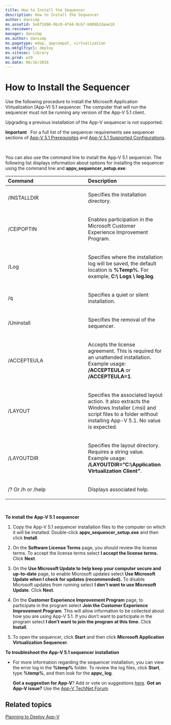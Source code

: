 ```yaml
---
title: How to Install the Sequencer
description: How to Install the Sequencer
author: dansimp
ms.assetid: 5e8f1696-9bc0-4f44-8cb7-b809b2daae10
ms.reviewer: 
manager: dansimp
ms.author: dansimp
ms.pagetype: mdop, appcompat, virtualization
ms.mktglfcycl: deploy
ms.sitesec: library
ms.prod: w10
ms.date: 06/16/2016
---
```



# How to Install the Sequencer


Use the following procedure to install the Microsoft Application Virtualization (App-V) 5.1 sequencer. The computer that will run the sequencer must not be running any version of the App-V 5.1 client.

Upgrading a previous installation of the App-V sequencer is not supported.

**Important**  
For a full list of the sequencer requirements see sequencer sections of [App-V 5.1 Prerequisites](app-v-51-prerequisites.md) and [App-V 5.1 Supported Configurations](app-v-51-supported-configurations.md).

 

You can also use the command line to install the App-V 5.1 sequencer. The following list displays information about options for installing the sequencer using the command line and **appv\_sequencer\_setup.exe**:

<table>
<colgroup>
<col width="50%" />
<col width="50%" />
</colgroup>
<thead>
<tr class="header">
<th align="left">Command</th>
<th align="left">Description</th>
</tr>
</thead>
<tbody>
<tr class="odd">
<td align="left"><p>/INSTALLDIR</p></td>
<td align="left"><p>Specifies the installation directory.</p></td>
</tr>
<tr class="even">
<td align="left"><p>/CEIPOPTIN</p></td>
<td align="left"><p>Enables participation in the Microsoft Customer Experience Improvement Program.</p></td>
</tr>
<tr class="odd">
<td align="left"><p>/Log</p></td>
<td align="left"><p>Specifies where the installation log will be saved, the default location is <strong>%Temp%</strong>. For example, <strong>C:\ Logs \ log.log</strong>.</p></td>
</tr>
<tr class="even">
<td align="left"><p>/q</p></td>
<td align="left"><p>Specifies a quiet or silent installation.</p></td>
</tr>
<tr class="odd">
<td align="left"><p>/Uninstall</p></td>
<td align="left"><p>Specifies the removal of the sequencer.</p></td>
</tr>
<tr class="even">
<td align="left"><p>/ACCEPTEULA</p></td>
<td align="left"><p>Accepts the license agreement. This is required for an unattended installation. Example usage: <strong>/ACCEPTEULA</strong> or <strong>/ACCEPTEULA=1</strong>.</p></td>
</tr>
<tr class="odd">
<td align="left"><p>/LAYOUT</p></td>
<td align="left"><p>Specifies the associated layout action. It also extracts the Windows Installer (.msi) and script files to a folder without installing App-V 5.1. No value is expected.</p></td>
</tr>
<tr class="even">
<td align="left"><p>/LAYOUTDIR</p></td>
<td align="left"><p>Specifies the layout directory. Requires a string value. Example usage: <strong>/LAYOUTDIR=”C:\Application Virtualization Client”</strong>.</p></td>
</tr>
<tr class="odd">
<td align="left"><p>/? Or /h or /help</p></td>
<td align="left"><p>Displays associated help.</p></td>
</tr>
</tbody>
</table>

 

**To install the App-V 5.1 sequencer**

1.  Copy the App-V 5.1 sequencer installation files to the computer on which it will be installed. Double-click **appv\_sequencer\_setup.exe** and then click **Install**.

2.  On the **Software License Terms** page, you should review the license terms. To accept the license terms select **I accept the license terms.** Click **Next**.

3.  On the **Use Microsoft Update to help keep your computer secure and up-to-date** page, to enable Microsoft updates select **Use Microsoft Update when I check for updates (recommended).** To disable Microsoft updates from running select **I don’t want to use Microsoft Update**. Click **Next**.

4.  On the **Customer Experience Improvement Program** page, to participate in the program select **Join the Customer Experience Improvement Program**. This will allow information to be collected about how you are using App-V 5.1. If you don’t want to participate in the program select **I don’t want to join the program at this time**. Click **Install**.

5.  To open the sequencer, click **Start** and then click **Microsoft Application Virtualization Sequencer**.

**To troubleshoot the App-V 5.1 sequencer installation**

-   For more information regarding the sequencer installation, you can view the error log in the **%temp%** folder. To review the log files, click **Start**, type **%temp%**, and then look for the **appv\_ log**.

    **Got a suggestion for App-V**? Add or vote on suggestions [here](http://appv.uservoice.com/forums/280448-microsoft-application-virtualization). **Got an App-V issue?** Use the [App-V TechNet Forum](https://social.technet.microsoft.com/Forums/home?forum=mdopappv).

## Related topics


[Planning to Deploy App-V](planning-to-deploy-app-v51.md)

 

 





